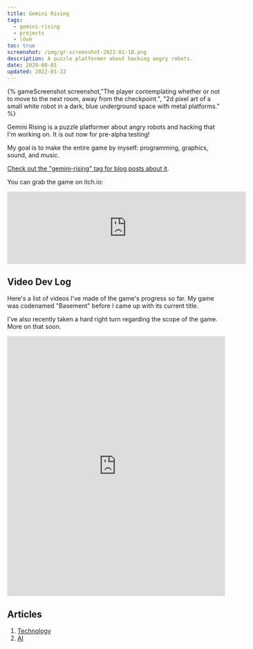 ```yaml
---
title: Gemini Rising
tags:
  - gemini-rising
  - projects
  - löve
toc: true
screenshot: /img/gr-screenshot-2022-01-18.png
description: A puzzle platformer about hacking angry robots.
date: 2020-08-01
updated: 2022-01-22
---
```


{% gameScreenshot screenshot,"The player contemplating whether or not to move to the next room, away from the checkpoint.", "2d pixel art of a small white robot in a dark, blue underground space with metal platforms." %}

Gemini Rising is a puzzle platformer about angry robots and hacking that I'm working on. It is out now for pre-alpha testing!

My goal is to make the entire game by myself: programming, graphics, sound, and music.

[Check out the "gemini-rising" tag for blog posts about it](/tags/gemini-rising).

You can grab the game on itch.io:

<iframe title="Gemini Rising on itch.io" frameborder="0" src="https://itch.io/embed/393809" width="552" height="167"><a href="https://drhayes.itch.io/gemini-rising">Gemini Rising by drhayes</a></iframe>

## Video Dev Log

Here's a list of videos I've made of the game's progress so far. My game was codenamed "Basement" before I came up with its current title.

I've also recently taken a hard right turn regarding the scope of the game. More on that soon.

<iframe title="Gemini Rising playlist on youtube.com" style="position:static;width:100%;height:600px" src="https://www.youtube.com/embed/videoseries?list=PLQuDSztE3xlPBszv48dtN3TFsKUP9s_mO" frameborder="0" allow="accelerometer; autoplay; encrypted-media; gyroscope; picture-in-picture" allowfullscreen></iframe>

## Articles

1. [Technology](/games/gemini-rising/technology)
2. [AI](/games/gemini-rising/ai)

